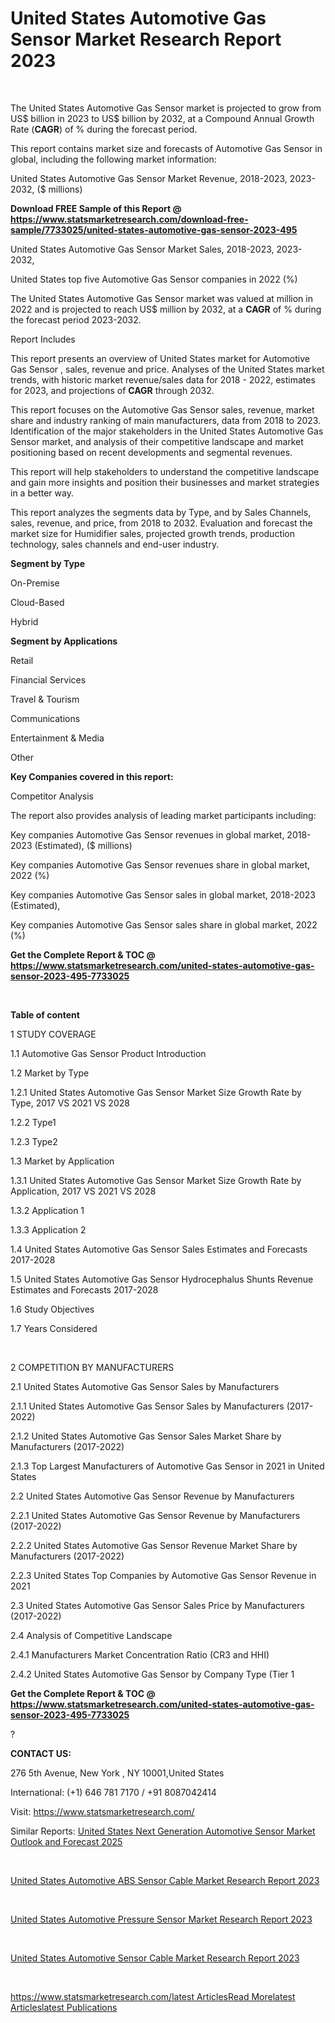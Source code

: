 <h1>United States Automotive Gas Sensor Market Research Report 2023</h1><br/><p>The United States Automotive Gas Sensor market is projected to grow from US$ billion in 2023 to US$ billion by 2032, at a Compound Annual Growth Rate (<strong>CAGR</strong>) of % during the forecast period.</p>
 
 
 
 <p>This report contains market size and forecasts of Automotive Gas Sensor in global, including the following market information:</p>
 
 
 
 <p>United States Automotive Gas Sensor Market Revenue, 2018-2023, 2023-2032, ($ millions)</p>
 
 
 
 <p><strong>Download FREE Sample of this Report @ <a href="https://www.statsmarketresearch.com/download-free-sample/7733025/united-states-automotive-gas-sensor-2023-495">https://www.statsmarketresearch.com/download-free-sample/7733025/united-states-automotive-gas-sensor-2023-495</a></strong></p>
 
 
 
 <p>United States Automotive Gas Sensor Market Sales, 2018-2023, 2023-2032,</p>
 
 
 
 <p>United States top five Automotive Gas Sensor companies in 2022 (%)</p>
 
 
 
 <p>The United States Automotive Gas Sensor market was valued at million in 2022 and is projected to reach US$ million by 2032, at a <strong>CAGR</strong> of % during the forecast period 2023-2032.</p>
 
 
 
 <p>Report Includes</p>
 
 
 
 <p>This report presents an overview of United States market for Automotive Gas Sensor , sales, revenue and price. Analyses of the United States market trends, with historic market revenue/sales data for 2018 - 2022, estimates for 2023, and projections of <strong>CAGR</strong> through 2032.</p>
 
 
 
 <p>This report focuses on the Automotive Gas Sensor sales, revenue, market share and industry ranking of main manufacturers, data from 2018 to 2023. Identification of the major stakeholders in the United States Automotive Gas Sensor market, and analysis of their competitive landscape and market positioning based on recent developments and segmental revenues.</p>
 
 
 
 <p>This report will help stakeholders to understand the competitive landscape and gain more insights and position their businesses and market strategies in a better way.</p>
 
 
 
 <p>This report analyzes the segments data by Type, and by Sales Channels, sales, revenue, and price, from 2018 to 2032. Evaluation and forecast the market size for Humidifier sales, projected growth trends, production technology, sales channels and end-user industry.</p>
 
 
 
 <p><strong>Segment by Type</strong></p>
 
 
 
 <p>On-Premise</p>
 
 
 
 <p>Cloud-Based</p>
 
 
 
 <p>Hybrid</p>
 
 
 
 <p><strong>Segment <strong><strong>by Applications</strong></strong></strong></p>
 
 
 
 <p>Retail</p>
 
 
 
 <p>Financial Services</p>
 
 
 
 <p>Travel & Tourism</p>
 
 
 
 <p>Communications</p>
 
 
 
 <p>Entertainment & Media</p>
 
 
 
 <p>Other</p>
 
 
 
 <p><strong>Key Companies covered in this report:</strong></p>
 
 
 
 <p>Competitor Analysis</p>
 
 
 
 <p>The report also provides analysis of leading market participants including:</p>
 
 
 
 <p>Key companies Automotive Gas Sensor revenues in global market, 2018-2023 (Estimated), ($ millions)</p>
 
 
 
 <p>Key companies Automotive Gas Sensor revenues share in global market, 2022 (%)</p>
 
 
 
 <p>Key companies Automotive Gas Sensor sales in global market, 2018-2023 (Estimated),</p>
 
 
 
 <p>Key companies Automotive Gas Sensor sales share in global market, 2022 (%)</p>
 
 
 
 <div><b>Get the Complete Report & TOC @ <a href="https://www.statsmarketresearch.com/united-states-automotive-gas-sensor-2023-495-7733025">https://www.statsmarketresearch.com/united-states-automotive-gas-sensor-2023-495-7733025</a></b></div>
 
 
 
 <p><br />
 
 <b>Table of content</b></p>
 
 
 
 <p>1 STUDY COVERAGE<br />
 
 1.1 Automotive Gas Sensor Product Introduction<br />
 
 1.2 Market by Type<br />
 
 1.2.1 United States Automotive Gas Sensor Market Size Growth Rate by Type, 2017 VS 2021 VS 2028<br />
 
 1.2.2 Type1<br />
 
 1.2.3 Type2<br />
 
 1.3 Market by Application<br />
 
 1.3.1 United States Automotive Gas Sensor Market Size Growth Rate by Application, 2017 VS 2021 VS 2028<br />
 
 1.3.2 Application 1<br />
 
 1.3.3 Application 2<br />
 
 1.4 United States Automotive Gas Sensor Sales Estimates and Forecasts 2017-2028<br />
 
 1.5 United States Automotive Gas Sensor Hydrocephalus Shunts Revenue Estimates and Forecasts 2017-2028<br />
 
 1.6 Study Objectives<br />
 
 1.7 Years Considered<br />
 
 <br />
 
 2 COMPETITION BY MANUFACTURERS<br />
 
 2.1 United States Automotive Gas Sensor Sales by Manufacturers<br />
 
 2.1.1 United States Automotive Gas Sensor Sales by Manufacturers (2017-2022)<br />
 
 2.1.2 United States Automotive Gas Sensor Sales Market Share by Manufacturers (2017-2022)<br />
 
 2.1.3 Top Largest Manufacturers of Automotive Gas Sensor in 2021 in United States<br />
 
 2.2 United States Automotive Gas Sensor Revenue by Manufacturers<br />
 
 2.2.1 United States Automotive Gas Sensor Revenue by Manufacturers (2017-2022)<br />
 
 2.2.2 United States Automotive Gas Sensor Revenue Market Share by Manufacturers (2017-2022)<br />
 
 2.2.3 United States Top Companies by Automotive Gas Sensor Revenue in 2021<br />
 
 2.3 United States Automotive Gas Sensor Sales Price by Manufacturers (2017-2022)<br />
 
 2.4 Analysis of Competitive Landscape<br />
 
 2.4.1 Manufacturers Market Concentration Ratio (CR3 and HHI)<br />
 
 2.4.2 United States Automotive Gas Sensor by Company Type (Tier 1</p>
 
 
 
 <div><b>Get the Complete Report & TOC @ <a href="https://www.statsmarketresearch.com/united-states-automotive-gas-sensor-2023-495-7733025">https://www.statsmarketresearch.com/united-states-automotive-gas-sensor-2023-495-7733025</a></b></div>
 
 
 
 <p>? </p>
 
 
 
 <p><b>CONTACT US:</b><br />
 
 276 5th Avenue, New York , NY 10001,United States<br />
 
 International: (+1) 646 781 7170 / +91 8087042414<br />
 
 Visit: <a href="https://www.statsmarketresearch.com/">https://www.statsmarketresearch.com/</a><br />
 
 Similar Reports: <a href="https://www.statsmarketresearch.com/united-states-automotive-gas-sensor-2023-495-7733025">United States Next Generation Automotive Sensor Market Outlook and Forecast 2025</a><br />
 
 <br />
 
 <a href="https://www.statsmarketresearch.com/united-states-automotive-gas-sensor-2023-495-7733025">United States Automotive ABS Sensor Cable Market Research Report 2023</a><br />
 
 <br />
 
 <a href="https://www.statsmarketresearch.com/united-states-automotive-gas-sensor-2023-495-7733025">United States Automotive Pressure Sensor Market Research Report 2023</a><br />
 
 <br />
 
 <a href="https://www.statsmarketresearch.com/united-states-automotive-gas-sensor-2023-495-7733025">United States Automotive Sensor Cable Market Research Report 2023</a><br />
 
 <br />
 
 <a href="https://gyeongbokgung.com">https://www.statsmarketresearch.com/</a><a href="https://hallyeomaritime.com">latest Articles</a><a href="https://jingwansa.com">Read More</a><a href="https://nguoiviet.jp/">latest Articles</a><a href="https://www.intelmarketresearch.com/">latest Publications</a></p>